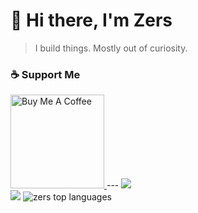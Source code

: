 # 👋 Hi there, I'm Zers  
> I build things. Mostly out of curiosity.  

### ☕ Support Me
<a href="https://www.buymeacoffee.com/zers" target="_blank">
  <img src="https://cdn.buymeacoffee.com/buttons/v2/default-yellow.png" width="150" alt="Buy Me A Coffee"/>
</a>
---
<img src="https://skillicons.dev/icons?i=html,css,js,ts,react,nextjs,redux,tailwind,nodejs" /><br/>
<img src="https://skillicons.dev/icons?i=php,python,mongodb,mysql,docker,linux,bash,git,photoshop" />

<img src="https://github-readme-stats.vercel.app/api/top-langs/?username=zersjs&layout=compact&theme=dracula" alt="zers top languages" />
